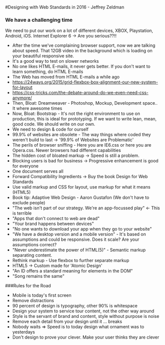 #Designing with Web Standards in 2016 - Jeffrey Zeldman

### We have a challenging time
We need to put our work on a lot of different devices, XBOX, Playstation, Android, iOS.
Internet Explorer 6 -> Are you serious??!!

- After the time we've complaining browser support, now we are talking about speed. That 12GB video in the background which is loading on your beautiful responsive site.
- It's a good way to test on slower networks
- No one likes HTML E-mails, it never gets better. If you don't want to learn something, do HTML E-mails
- The Web has moved from HTML E-mails a while ago
- https://24ways.org/2015/grid-flexbox-box-alignment-our-new-system-for-layout
- https://css-tricks.com/the-debate-around-do-we-even-need-css-anymore/
- Then, Bloat: Dreamweaver - Photoshop, Mockup, Development space.. It where awesome times
- Now, Bloat: Bootstrap - It's not the right environment to use on production, this is ideal for prototyping. If we want to write lean, mean, good code. We should write on our own.
- We need to design & code for ourself
- 99.9% of websites are obsolete - The way things where coded they weren't build to last -> '99.9% of Websites are Problematic'
- The perils of browser sniffing - Here you are IE6.css or here you are Opera.css. Newer browsers had different capabilities
- The hidden cost of bloated markup -> Speed is still a problem.
- Blocking users is bad for business -> Progressive enhancement is good for everyone
- One document serves all
- Forward Compatibility Ingredients -> Buy the book Design for Web Standards
- Use valid markup and CSS for layout, use markup for what it means (HTML5)
- Book tip: Adaptive Web Design - Aaron Gustafon (We don't have to exclude people)
- "The web isn't part of our strategy. We're an app-focussed play" <- This is terrible
- "Apps that don't connect to web are dead"
- "Your brand happens between devices"
- "No one wants to download your app when they go to your website"
- "We have a desktop version and a mobile version" - It's based on assumptions and could be responsive. Does it scale? Are your assumptions correct?
- "Never underestimate the power of HTML(5)" - Semantic markup separating content.
- Rethink markup - Use flexbox to further separate markup
- HTML5 -> Custom made for 'Atomic Design'
- "An ID offers a standard meaning for elements in the DOM"
- "Song remains the same"

###Rules for the Road
- Mobile is today's first screen
- Remove distractions
- 90 percent of design is typography, other 90% is whitespace
- Design your system to service tour content, not the other way around
- Style is the servant of brand and content, style without purpose is noise
- Remove each detail from your design until it ... breaks
- Nobody waits => Speed is to today design what ornament was to yesterdays
- Don't design to prove your clever. Make your user thinks they are clever
